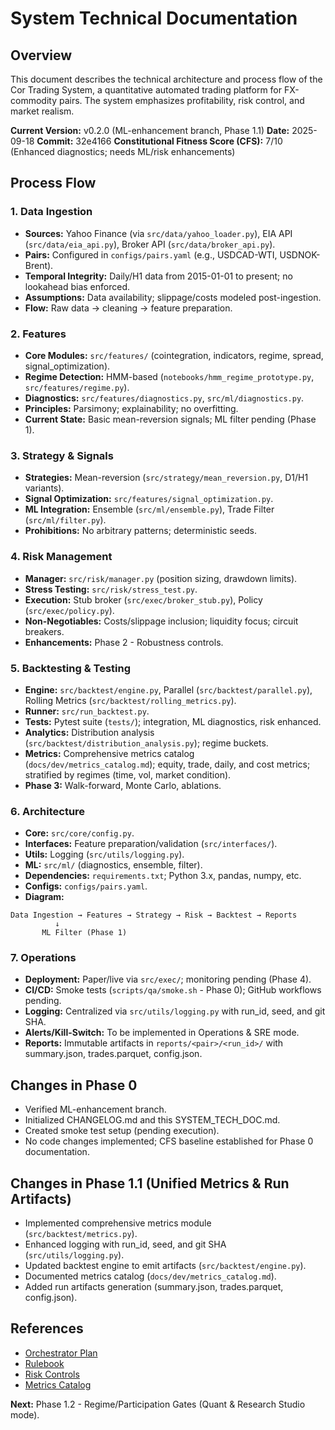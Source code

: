 # System Technical Documentation

## Overview
This document describes the technical architecture and process flow of the Cor Trading System, a quantitative automated trading platform for FX-commodity pairs. The system emphasizes profitability, risk control, and market realism.

**Current Version:** v0.2.0 (ML-enhancement branch, Phase 1.1)
**Date:** 2025-09-18
**Commit:** 32e4166
**Constitutional Fitness Score (CFS):** 7/10 (Enhanced diagnostics; needs ML/risk enhancements)

## Process Flow

### 1. Data Ingestion
- **Sources:** Yahoo Finance (via `src/data/yahoo_loader.py`), EIA API (`src/data/eia_api.py`), Broker API (`src/data/broker_api.py`).
- **Pairs:** Configured in `configs/pairs.yaml` (e.g., USDCAD-WTI, USDNOK-Brent).
- **Temporal Integrity:** Daily/H1 data from 2015-01-01 to present; no lookahead bias enforced.
- **Assumptions:** Data availability; slippage/costs modeled post-ingestion.
- **Flow:** Raw data → cleaning → feature preparation.

### 2. Features
- **Core Modules:** `src/features/` (cointegration, indicators, regime, spread, signal_optimization).
- **Regime Detection:** HMM-based (`notebooks/hmm_regime_prototype.py`, `src/features/regime.py`).
- **Diagnostics:** `src/features/diagnostics.py`, `src/ml/diagnostics.py`.
- **Principles:** Parsimony; explainability; no overfitting.
- **Current State:** Basic mean-reversion signals; ML filter pending (Phase 1).

### 3. Strategy & Signals
- **Strategies:** Mean-reversion (`src/strategy/mean_reversion.py`, D1/H1 variants).
- **Signal Optimization:** `src/features/signal_optimization.py`.
- **ML Integration:** Ensemble (`src/ml/ensemble.py`), Trade Filter (`src/ml/filter.py`).
- **Prohibitions:** No arbitrary patterns; deterministic seeds.

### 4. Risk Management
- **Manager:** `src/risk/manager.py` (position sizing, drawdown limits).
- **Stress Testing:** `src/risk/stress_test.py`.
- **Execution:** Stub broker (`src/exec/broker_stub.py`), Policy (`src/exec/policy.py`).
- **Non-Negotiables:** Costs/slippage inclusion; liquidity focus; circuit breakers.
- **Enhancements:** Phase 2 - Robustness controls.

### 5. Backtesting & Testing
- **Engine:** `src/backtest/engine.py`, Parallel (`src/backtest/parallel.py`), Rolling Metrics (`src/backtest/rolling_metrics.py`).
- **Runner:** `src/run_backtest.py`.
- **Tests:** Pytest suite (`tests/`); integration, ML diagnostics, risk enhanced.
- **Analytics:** Distribution analysis (`src/backtest/distribution_analysis.py`); regime buckets.
- **Metrics:** Comprehensive metrics catalog (`docs/dev/metrics_catalog.md`); equity, trade, daily, and cost metrics; stratified by regimes (time, vol, market condition).
- **Phase 3:** Walk-forward, Monte Carlo, ablations.

### 6. Architecture
- **Core:** `src/core/config.py`.
- **Interfaces:** Feature preparation/validation (`src/interfaces/`).
- **Utils:** Logging (`src/utils/logging.py`).
- **ML:** `src/ml/` (diagnostics, ensemble, filter).
- **Dependencies:** `requirements.txt`; Python 3.x, pandas, numpy, etc.
- **Configs:** `configs/pairs.yaml`.
- **Diagram:**
```
Data Ingestion → Features → Strategy → Risk → Backtest → Reports
          ↓
       ML Filter (Phase 1)
```

### 7. Operations
- **Deployment:** Paper/live via `src/exec/`; monitoring pending (Phase 4).
- **CI/CD:** Smoke tests (`scripts/qa/smoke.sh` - Phase 0); GitHub workflows pending.
- **Logging:** Centralized via `src/utils/logging.py` with run_id, seed, and git SHA.
- **Alerts/Kill-Switch:** To be implemented in Operations & SRE mode.
- **Reports:** Immutable artifacts in `reports/<pair>/<run_id>/` with summary.json, trades.parquet, config.json.

## Changes in Phase 0
- Verified ML-enhancement branch.
- Initialized CHANGELOG.md and this SYSTEM_TECH_DOC.md.
- Created smoke test setup (pending execution).
- No code changes implemented; CFS baseline established for Phase 0 documentation.

## Changes in Phase 1.1 (Unified Metrics & Run Artifacts)
- Implemented comprehensive metrics module (`src/backtest/metrics.py`).
- Enhanced logging with run_id, seed, and git SHA (`src/utils/logging.py`).
- Updated backtest engine to emit artifacts (`src/backtest/engine.py`).
- Documented metrics catalog (`docs/dev/metrics_catalog.md`).
- Added run artifacts generation (summary.json, trades.parquet, config.json).

## References
- [Orchestrator Plan](docs/Orchestrator_Plan_ML_Risk_Diagnostics.md)
- [Rulebook](docs/rulebook.md)
- [Risk Controls](docs/risk_execution_controls.md)
- [Metrics Catalog](docs/dev/metrics_catalog.md)

**Next:** Phase 1.2 - Regime/Participation Gates (Quant & Research Studio mode).